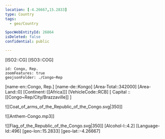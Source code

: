 ```yaml
---
location: [-4.26667,15.2833]
type: Country
tags:
  - geo/Country

SpocWebEntityId: 26864
isDeleted: false
confidential: public

---
```

[ISO2::CG]
[ISO3::COG]
```leaflet
id: Congo, Rep.
zoomFeatures: true
geojsonFolder: ./Congo~Rep
```

[name-en::Congo, Rep.]
[name-de::Kongo]
[Area-Total::342000]
[Area-Land::0]
[Continent::[[Africa]]]
[VehicleCode::RCB]
[ Capital :: [[Congo~Rep/City/Brazzaville]] ]

![[Coat_of_arms_of_the_Republic_of_the_Congo.svg|350]]

![[Anthem-Congo.mp3]]

![[Flag_of_the_Republic_of_the_Congo.svg|350]]
[Alcohol-l::4.2]
[Language-Id::496]
[geo-lon::15.2833]
[geo-lat::-4.26667]


